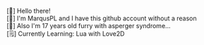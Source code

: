 [👋] Hello there! </br>
[🐾] I'm MarqusPL and I have this github account without a reason </br>
[🧩] Also I'm 17 years old furry with asperger syndrome... </br>
[🗒️] Currently Learning: Lua with Love2D
